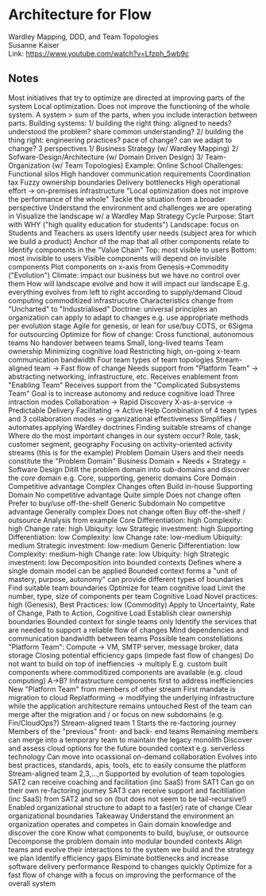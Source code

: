 # Architecture for Flow
Wardley Mapping, DDD, and Team Topologies  
Susanne Kaiser  
Link: https://www.youtube.com/watch?v=Lfzph_5wb9c  

## Notes
Most initiatives that try to optimize are directed at improving parts of the system
Local optimization.
Does not improve the functioning of the whole system.
A system > sum of the parts, when you include interaction between parts.
Building systems:
    1/ building the right thing: aligned to needs? understood the problem? share common understanding?
    2/ building the thing right: engineering practices? pace of change? can we adapt to change?
3 perspectives
    1/ Business Strategy (w/ Wardley Mapping)
    2/ Sofware-Design/Architecture (w/ Domain Driven Design)
    3/ Team-Organization (w/ Team Topologies)
Example: Online School
Challenges: 
    Functional silos
    High handover communication requirements
    Coordination tax
    Fuzzy ownership boundaries
    Delivery bottlenecks
    High operational effort -> on-premises infrastructure
"Local optimization does not improve the performance of the whole"
Tackle the situation from a broader perspective
Understand the environment and challenges we are operating in
Visualize the landscape w/ a Wardley Map
Strategy Cycle
    Purpose: Start with WHY ("high quality education for students")
    Landscape: focus on Students and Teachers as users
        Identify user needs (subject area for which we build a product)
        Anchor of the map that all other components relate to
        Identify components in the "Value Chain"
        Top: most visible to users
        Bottom: most invisible to users
        Visible components will depend on invisible components
        Plot components on x-axis from Genesis->Commodity ("Evolution")
    Climate: impact our business but we have no control over them
        How will landscape evolve and how it will impact our landscape
        E.g. everything evolves from left to right according to supply/demand
            Cloud computing commoditized infrastrucutre
        Characteristics change from "Uncharted" to "Industrialised"
    Doctrine: universal principles an organization can apply to adapt to changes
        e.g. use appropriate methods per evolution stage
            Agile for genesis, or lean for use/buy COTS, or 6Sigma for outsourcing
Optimize for flow of change:
    Cross functional, autonomous teams
    No handover between teams
    Small, long-lived teams
    Team ownership
    Minimizing cognitive load
    Restricting high, on-going x-team communication bandwidth
Four team types of team topologies
    Stream-aligned team -> Fast flow of change
        Needs support from "Platform Team" -> abstracting networking, infrastructure, etc.
        Receives enablement from "Enabling Team"
        Receives support from the "Complicated Subsystems Team"
    Goal is to increase autonomy and reduce cognitive load
Three intraction modes
    Collaboration -> Rapid Discovery
    X-as-a-service -> Predictable Delivery
    Facilitating -> Active Help
Combination of 4 team types and 3 collaboration modes -> organizational effectiveness
    Simplifies / automates applying Wardley doctrines
Finding suitable streams of change
    Where do the most important changes in our system occur?
    Role, task, customer segment, geography
    Focusing on activity-oriented activity streams (this is for the example)
Problem Domain
    Users and their needs constitute the "Problem Domain"
    Business Domain + Needs + Strategy = Software Design
    Ditill the problem domain into sub-domains and discover the *core* domain
        e.g. Core, supporting, generic domains
    Core Domain
        Competitive advantage
        Complex
        Changes often
        Build in-house
    Supporting Domain
        No competitive advantage
        Quite simple
        Does not change often
        Prefer to buy/use off-the-shelf
    Generic Subdomain
        No competitve advantage
        Generally complex
        Does not change often
        Buy off-the-shelf / outsource
Analysis from example
    Core
        Differentiation: high
        Complexity: high
        Change rate: high
        Ubiquity: low
        Strategic investment: high
    Supporting
        Differentiation: low
        Complexity: low
        Change rate: low-medium
        Ubiquity: medium 
        Strategic investment: low-medium 
    Generic
        Differentiation: low
        Complexity: medium-high
        Change rate: low
        Ubiquity: high
        Strategic investment: low
Decomposition into bounded contexts
    Defines where a single domain model can be applied
    Bounded context forms a "unit of mastery, purpose, autonomy"
        can provide different types of boundaries
Find suitable team boundaries
    Optimize for team cognitive load
    Limit the number, type, size of components per team
Cognitive Load
    Novel practices: high (Genesis), Best Practices: low (Commodity)
    Apply to Uncertainty, Rate of Change, Path to Action, Cognitive Load
    Establish clear ownership boundaries
        Bounded context for single teams only
    Identify the services that are needed to support a reliable flow of changes
    Mind dependencies and communication bandwidth between teams
Possible team constellations
    "Platform Team": Compute -> VM, SMTP server, message broker, data storage
Closing potential efficiency gaps (impede fast flow of changes)
    Do not want to build on top of ineffiencies -> multiply
    E.g. custom built components where commoditized components are available (e.g. cloud computing)
A->B?
    Infrastructure components first to address inefficiencies
    New "Platform Team" from members of other stream
        First mandate is migration to cloud
        Replatforming -> modifying the underlying infrastructure while the application architecture remains untouched
        Rest of the team can merge after the migration and / or focus on new subdomains (e.g. Fin/CloudOps?)
    Stream-aligned team 1
        Starts the re-factoring journey
        Members of the "previous" front- and back- end teams
        Remaining members can merge into a temporary team to maintain the legacy monolith
        Discover and assess cloud options for the future bounded context
            e.g. serverless technology
        Can move into ocassional on-demand collaboration
        Evolves into best practices, standards, apis, tools, etc to easily consume the platform
    Stream-aligned team 2,3,...,n
        Supported by evolution of team topologies
            SAT2 can receive coaching and facilitation (inc SaaS) from SAT1
        Can go on their own re-factoring journey
        SAT3 can receive support and facitiliation (inc SaaS) from SAT2
            and so on (but does not seem to be tail-recursive!)
    Enabled organizational structure to adapt to a fast(er) rate of change
    Clear organizational boundaries
Takeaway
    Understand the environment an organization operates and competes in
    Gain domain knowledge and discover the core
    Know what components to build, buy/use, or outsource
    Decomponse the problem domain into modular bounded contexts
    Align teams and evolve their interactions to the system we build and the strategy we plan
    Identify efficiency gaps
    Eliminate bottlenecks and increase software delivery performance
    Respond to changes quickly
    Optimize for a fast flow of change with a focus on improving the performance of the overall system
